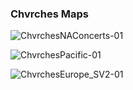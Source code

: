 ### Chvrches Maps

![ChvrchesNAConcerts-01](https://user-images.githubusercontent.com/119870562/206744105-b84d999c-c666-4ced-b17e-ca97e894f4a5.jpg)

![ChvrchesPacific-01](https://user-images.githubusercontent.com/119870562/206744283-7f01db1e-8c66-46cd-bcfd-6657ab98b9e6.jpg)

![ChvrchesEurope_SV2-01](https://user-images.githubusercontent.com/119870562/206744484-8108d057-f7e0-440c-b3ec-addcf7989156.jpg)

